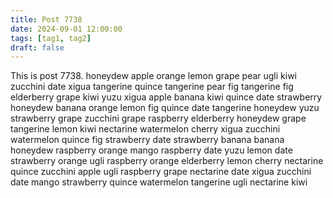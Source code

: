 ```yaml
---
title: Post 7738
date: 2024-09-01 12:00:00
tags: [tag1, tag2]
draft: false
---
```

This is post 7738.
honeydew
apple
orange
lemon
grape
pear
ugli
kiwi
zucchini
date
xigua
tangerine
quince
tangerine
pear
fig
tangerine
fig
elderberry
grape
kiwi
yuzu
xigua
apple
banana
kiwi
quince
date
strawberry
honeydew
banana
orange
lemon
fig
quince
date
tangerine
honeydew
yuzu
strawberry
grape
zucchini
grape
raspberry
elderberry
honeydew
grape
tangerine
lemon
kiwi
nectarine
watermelon
cherry
xigua
zucchini
watermelon
quince
fig
strawberry
date
strawberry
banana
banana
honeydew
raspberry
orange
mango
raspberry
date
yuzu
lemon
date
strawberry
orange
ugli
raspberry
orange
elderberry
lemon
cherry
nectarine
quince
zucchini
apple
ugli
raspberry
grape
nectarine
date
xigua
zucchini
date
mango
strawberry
quince
watermelon
tangerine
ugli
nectarine
kiwi
